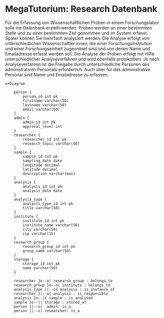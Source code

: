 # MegaTutorium: Research Datenbank

Für die Erfassung von Wissenschaftlichen Proben in einem Forschungslabor solle ine Datenbank erstellt werden. Proben werden an einer bestimmten Stelle und zu einer bestimmten Zeit genommen und im System erfasst. Später können Sie mehrfach analysiert werden. Die Analyse erfolgt von unterschiedlichen Wissenschaftler:innen, die einer Forschungsinstitution und einer Forschungseinheit zugeordnet sind und von denen Name und Emailadresse erfasst werden soll. Die Analyse der Proben erfolgt mit Hilfe unterschiedlicher Analyseverfahren und wird ebenfalls protokolliert. Je nach Analyseverfahren ist die Freigabe durch unterschiedliche Personen des administrativen Personals erforderlich. Auch über für das administrative Personal sind Name und Emailadresse zu erfassen.

```mermaid
erDiagram

    person {
        person_id int pk
        firstname varchar(50)
        lastname varchar(50)
        email varchar(50)
    }
    admin {
        admin_id int pk
        approval_level int
    }
    researcher {
        researcher_id int pk
        research_topic varchar(40)
    }
    sample {
        sample_id int pk
        sampling_date date
        longitude decimal
        latitude decimal
        description varchar(max)
    }
    analysis {
        analysis_id int pk
        analysis_date date
    }
    analysis_type {
        analysis_type_id int pk
        title varchar(50)
    }
    institute {
        institute_id int pk
        institute_name varchar(50)
        city varchar(50)
        zip varchar(15)
    }
    research_group {
        research_group_id int pk
        group_name varchar(50)
    }
    storage {
        storage_id int pk
        name varchar(50)
    }

    researcher }o--o| research_group : belongs_to
    research_group }o--o| institute : belongs_to
    analysis_type ||--o{ analysis : is_instance_of
    researcher }|--o{ analysis : is_responsible
    analysis }o--|{ sample : is_analysed
    sample }o--|| storage : stored_at
    person ||--o|  admin: is_a
    person ||--o| researcher: is_a
```
